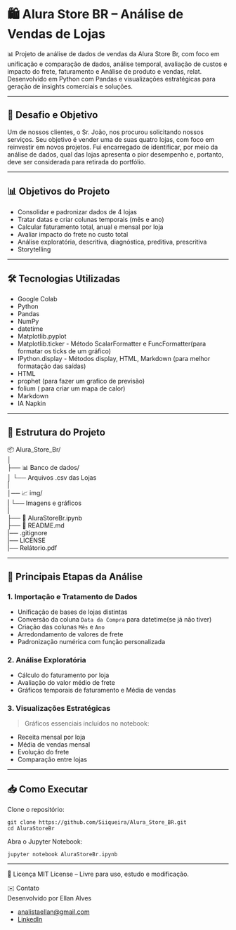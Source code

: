 # 🛍️ Alura Store BR – Análise de Vendas de Lojas

📊 Projeto de análise de dados de vendas da Alura Store Br, com foco em unificação e comparação de dados, análise temporal, avaliação de custos e impacto do frete, faturamento e Análise de produto e vendas, relat. Desenvolvido em Python com Pandas e visualizações estratégicas para geração de insights comerciais e soluções.

---

## 🎯 Desafio e Objetivo
Um de nossos clientes, o Sr. João, nos procurou solicitando nossos serviços. Seu objetivo é vender uma de suas quatro lojas, com foco em reinvestir em novos projetos. Fui encarregado de identificar, por meio da análise de dados, qual das lojas apresenta o pior desempenho e, portanto, deve ser considerada para retirada do portfólio.

---

## 📊 Objetivos do Projeto

- Consolidar e padronizar dados de 4 lojas
- Tratar datas e criar colunas temporais (mês e ano)
- Calcular faturamento total, anual e mensal por loja
- Avaliar impacto do frete no custo total
- Análise exploratória, descritiva, diagnóstica, preditiva, prescritiva
- Storytelling

---

## 🛠️ Tecnologias Utilizadas

- Google Colab
- Python
- Pandas
- NumPy
- datetime
- Matplotlib.pyplot
- Matplotlib.ticker - Método ScalarFormatter e FuncFormatter(para formatar os ticks de um gráfico)
- IPython.display - Métodos display, HTML, Markdown (para melhor formatação das saídas)
- HTML
- prophet (para fazer um grafico de previsão)
- folium ( para criar um mapa de calor)
- Markdown
- IA Napkin

---

## 📁 Estrutura do Projeto

📦 Alura_Store_Br/  
│  
├── 📊 Banco de dados/  
│ └── Arquivos .csv das Lojas  
|  
│── 📈 img/  
| └── Imagens e gráficos  
|  
├── 📓 AluraStoreBr.ipynb  
├── 📜 README.md  
|── .gitignore  
|── LICENSE  
|── Relátorio.pdf  

---

## 📌 Principais Etapas da Análise

### 1. Importação e Tratamento de Dados
- Unificação de bases de lojas distintas
- Conversão da coluna `Data da Compra` para datetime(se já não tiver)
- Criação das colunas `Mês` e `Ano`
- Arredondamento de valores de frete
- Padronização numérica com função personalizada

### 2. Análise Exploratória
- Cálculo do faturamento por loja
- Avaliação do valor médio de frete
- Gráficos temporais de faturamento e Média de vendas

### 3. Visualizações Estratégicas
> Gráficos essenciais incluídos no notebook:

- Receita mensal por loja
- Média de vendas mensal
- Evolução do frete
- Comparação entre lojas

---

## 📥 Como Executar

Clone o repositório:

```
git clone https://github.com/Siiqueira/Alura_Store_BR.git
cd AluraStoreBr
```
Abra o Jupyter Notebook:  
```
jupyter notebook AluraStoreBr.ipynb
```
---

📄 Licença
MIT License – Livre para uso, estudo e modificação.

✉️ Contato  
Desenvolvido por Ellan Alves  
- analistaellan@gmail.com
-  [LinkedIn](https://www.linkedin.com/in/ellan-alves-dados/)
